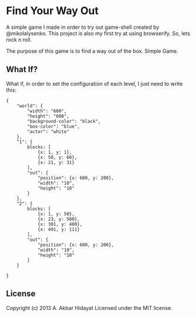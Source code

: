 # Find Your Way Out

A simple game I made in order to try out game-shell created by @mikolalysenko. This project is also my first try at using browserify. So, lets rock n roll.

The purpose of this game is to find a way out of the box. Simple Game.

## What If?

What if, in order to set the configuration of each level, I just need to write this:

    {
        "world": {
            "width": "600",
            "height": "600",
            "background-color": "black",
            "box-color": "blue",
            "actor": "white"
        },
        "1": {
            blocks: [
                {x: 1, y: 1},
                {x: 50, y: 60},
                {x: 21, y: 31}
            ],
            "out": {
                "position": {x: 600, y: 200},
                "width": "10",
                "height": "10"
            }
        },
        "2": {
            blocks: [
                {x: 1, y: 50},
                {x: 23, y: 500},
                {x: 301, y: 400},
                {x: 491, y: 111}
            ],
            "out": {
                "position": {x: 600, y: 200},
                "width": "10",
                "height": "10"
            }
        }

    }

## License
Copyright (c) 2013 A. Akbar Hidayat
Licensed under the MIT license.
